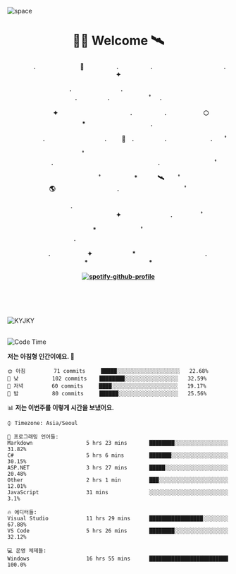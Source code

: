 ![space](https://user-images.githubusercontent.com/93513959/153272999-db6423b1-a80f-4b72-bf4c-7be2c9d6d328.png)



<h1 align="center">👨‍🚀 Welcome  🛰︎</h1>
<h4 align='center'>
<p align="center">　　　　.　　　　　　  　🌠　　　   　. 　　　　　.　　　　　　　　　　　  . 　　　 　       ✦     </p>
<p align="center">.　　　　　　　　.　　  　　　　  　 　　　　　　　　　　　.　　　　　.　　　　   　 ﾟ             　.        </p>
<p align="center">　　　　✦　　　　　  　　　　    　. 　　　　　.　　　　　　🌕　*　　　　　　　　　　  . 　　　 　            </p>
<p align="center">　　  　         　　. 　　　　   　 　　　.     　   　🚀　.　　　　　.　　　   　　　 .             　 ﾟ   </p>
<p align="center">　　ﾟ　　　　　　　　  　　　　   　 　　　　.　　　　　　　　　　　　　　　　　.   　　　            　  　　　ﾟ</p>
<p align="center"> 　　　　　　　ﾟ　　　 　　*　　   🛰︎　 　ﾟ　　　　🌎　　　　　　　　　　.　　　　　　　   　　  ﾟ          　   </p>
<p align="center">.　　　　　　　　　　  　　　　   　 　　　　　　　　　　　　 ✦　　　　　　　　.　   　　             ﾟ　  　　   </p>
<p align="center">　　　*　　　　　　  　ﾟ　　   　 　　　　.　　　　　　　　　　　　　　　　   　　            　  　　            </p>
<p align="center">　　　.　　　　　　✦  　　　　　   *　 　　　　　　　　　　.　　　　　　　*　　　　　   　              　  　*　  </p>

[![spotify-github-profile](https://spotify-github-profile.vercel.app/api/view?uid=316vepr7x7ia45xvcuqyysvtmpfe&cover_image=true&theme=novatorem&bar_color=37bac3&bar_color_cover=false)](https://spotify-github-profile.vercel.app/api/view?uid=316vepr7x7ia45xvcuqyysvtmpfe&redirect=true)

</h4>

<br>
<br>
<br>

<p align="left"><img src="https://github-readme-stats.vercel.app/api/top-langs?username=KYJKY&show_icons=true&locale=en&layout=compact&theme=radical" alt="KYJKY" />
<!--<img src="https://github-readme-stats.vercel.app/api?username=KYJKY&show_icons=true&locale=en&theme=radical" alt="KYJKY" />--> <br><br></p>

<!--START_SECTION:waka-->
![Code Time](http://img.shields.io/badge/Code%20Time-485%20hrs%2024%20mins-blue)

**저는 아침형 인간이에요. 🐤** 

```text
🌞 아침         71 commits     █████░░░░░░░░░░░░░░░░░░░░   22.68% 
🌆 낮　         102 commits    ████████░░░░░░░░░░░░░░░░░   32.59% 
🌃 저녁         60 commits     ████░░░░░░░░░░░░░░░░░░░░░   19.17% 
🌙 밤　         80 commits     ██████░░░░░░░░░░░░░░░░░░░   25.56%

```


📊 **저는 이번주를 이렇게 시간을 보냈어요.** 

```text
⌚︎ Timezone: Asia/Seoul

💬 프로그래밍 언어들: 
Markdown                 5 hrs 23 mins       ████████░░░░░░░░░░░░░░░░░   31.82% 
C#                       5 hrs 6 mins        ███████░░░░░░░░░░░░░░░░░░   30.15% 
ASP.NET                  3 hrs 27 mins       █████░░░░░░░░░░░░░░░░░░░░   20.48% 
Other                    2 hrs 1 min         ███░░░░░░░░░░░░░░░░░░░░░░   12.01% 
JavaScript               31 mins             ░░░░░░░░░░░░░░░░░░░░░░░░░   3.1%

🔥 에디터들: 
Visual Studio            11 hrs 29 mins      █████████████████░░░░░░░░   67.88% 
VS Code                  5 hrs 26 mins       ████████░░░░░░░░░░░░░░░░░   32.12%

💻 운영 체제들: 
Windows                  16 hrs 55 mins      █████████████████████████   100.0%

```


<!--END_SECTION:waka-->
